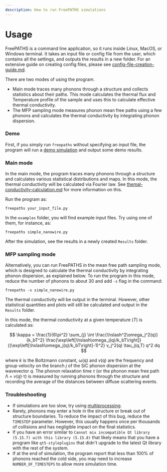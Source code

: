 ```yaml
---
description: How to run FreePATHS simulations
---
```


# Usage

FreePATHS is a command line application, so it runs inside Linux, MacOS, or Windows terminal. It takes an input file or config file from the user, which contains all the settings, and outputs the results in a new folder. For an extensive guide on creating config files, please see [config-file-creation-guide.md](config-file-creation-guide.md).

There are two modes of using the program.

* Main mode traces many phonons through a structure and collects statistics about their paths. This mode calculates the thermal flux and Temperature profile of the sample and uses this to calculate effective thermal conductivity.
* The MFP sampling mode measures phonon mean free paths using a few phonons and calculates the thermal conductivity by integrating phonon dispersion.

### Demo

First, if you simply run `freepaths` without specifying an input file, the program will run a [demo simulation](../tutorials/nanowire.md) and output some demo results.

### Main mode

In the main mode, the program traces many phonons through a structure and calculates various statistical distributions and maps. In this mode, the thermal conductivity will be calculated via Fourier law. See [themal-conductivity-calculation.md](../advanced-tutorials/themal-conductivity-calculation.md) for more information on this.

Run the program as:

```
freepaths your_input_file.py
```

In the `examples` folder, you will find example input files. Try using one of them, for instance, as:

```
freepaths simple_nanowire.py
```

After the simulation, see the results in a newly created `Results` folder.

### MFP sampling mode

Alternatively, you can run FreePATHS in the mean free path sampling mode, which is designed to calculate the thermal conductivity by integrating phonon dispersion, as explained below. To run the program in this mode, reduce the number of phonons to about 30 and add `-s` flag in the command:

```
freepaths -s simple_nanowire.py
```

The thermal conductivity will be output in the terminal. However, other statistical quantities and plots will still be calculated and output in the `Results` folder.

In this mode, the thermal conductivity at a given temperature (_T_) is calculated as:

$$
\kappa = \frac{1}{6\pi^2} \sum_{j} \int \frac{\hslash^2\omega_j^2(q)}{k_bT^2} \frac{\exp\left[\hslash\omega_j(q)/k_bT\right]}{(\exp\left[\hslash\omega_j(q)/k_bT\right]-1)^2} v_j^2(q) \tau_j(q,T) q^2 dq
$$

where _k_ is the Boltzmann constant, ω(q) and _v_(q) are the frequency and group velocity on the branch _j_ of the SiC phonon dispersion at the wavevector _q._ The phonon relaxation time _τ_ (or the phonon mean free path Λ = _v_(_q_)·τ) is measured by running phonons through the structure and recording the average of the distances between diffuse scattering events.

### Troubleshooting

* If simulations are too slow, try using [multiprocessing](../getting-started/config-file-creation-guide.md#multiprocessing-parameter).
* Rarely, phonons may enter a hole in the structure or break out of structure boundaries. To reduce the impact of this bug, reduce the `TIMESTEP` parameter. However, this usually happens once per thousands of collisions and has negligible impact on the final statistics.
* If you have an error similar to `Cannot mix incompatible Qt library (5.15.7) with this library (5.15.8)` that likely means that you have a program like `qt5-styleplugins` that didn't upgrade to the latest Qt library with the rest of the system.
* If at the end of simulation, the program report that less than 100% of phonons reached the cold side, you may need to increase `NUMBER_OF_TIMESTEPS` to allow more simulation time.
